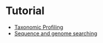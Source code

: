 # Tutorial

- [Taxonomic Profiling](https://bioinf.shenwei.me/kmcp/tutorial/profiling)
- [Sequence and genome searching](https://bioinf.shenwei.me/kmcp/tutorial/searching)